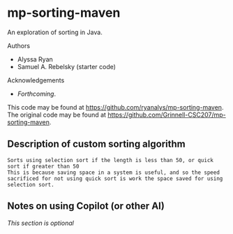 # mp-sorting-maven

An exploration of sorting in Java.

Authors

* Alyssa Ryan
* Samuel A. Rebelsky (starter code)

Acknowledgements

* _Forthcoming_.

This code may be found at <https://github.com/ryanalys/mp-sorting-maven>. The original code may be found at <https://github.com/Grinnell-CSC207/mp-sorting-maven>.

Description of custom sorting algorithm
---------------------------------------
    Sorts using selection sort if the length is less than 50, or quick sort if greater than 50
    This is because saving space in a system is useful, and so the speed sacrificed for not using quick sort is work the space saved for using selection sort.

Notes on using Copilot (or other AI)
------------------------------------

_This section is optional_
